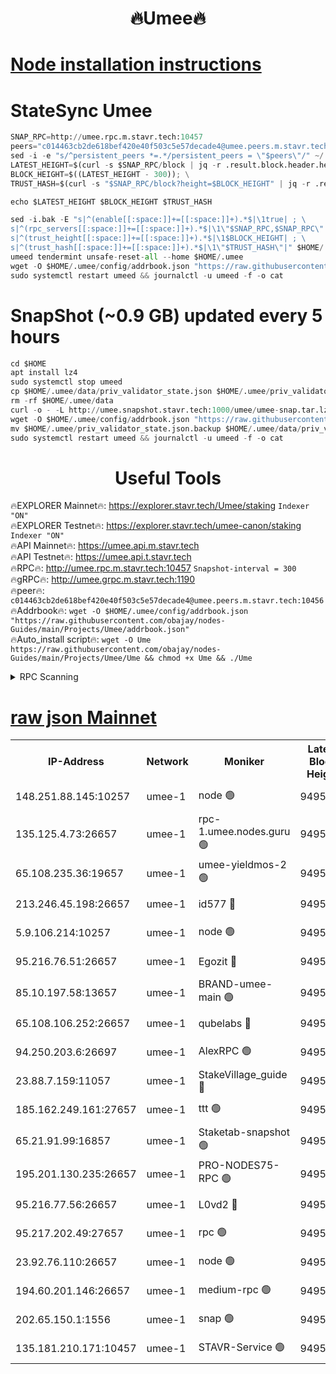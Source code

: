 <h1 align="center"> 🔥Umee🔥</h1>


[Node installation instructions](https://github.com/obajay/nodes-Guides/tree/main/Projects/Umee)
=
# StateSync Umee
```python
SNAP_RPC=http://umee.rpc.m.stavr.tech:10457
peers="c014463cb2de618bef420e40f503c5e57decade4@umee.peers.m.stavr.tech:10456"
sed -i -e "s/^persistent_peers *=.*/persistent_peers = \"$peers\"/" ~/.umee/config/config.toml
LATEST_HEIGHT=$(curl -s $SNAP_RPC/block | jq -r .result.block.header.height); \
BLOCK_HEIGHT=$((LATEST_HEIGHT - 300)); \
TRUST_HASH=$(curl -s "$SNAP_RPC/block?height=$BLOCK_HEIGHT" | jq -r .result.block_id.hash)

echo $LATEST_HEIGHT $BLOCK_HEIGHT $TRUST_HASH

sed -i.bak -E "s|^(enable[[:space:]]+=[[:space:]]+).*$|\1true| ; \
s|^(rpc_servers[[:space:]]+=[[:space:]]+).*$|\1\"$SNAP_RPC,$SNAP_RPC\"| ; \
s|^(trust_height[[:space:]]+=[[:space:]]+).*$|\1$BLOCK_HEIGHT| ; \
s|^(trust_hash[[:space:]]+=[[:space:]]+).*$|\1\"$TRUST_HASH\"|" $HOME/.umee/config/config.toml
umeed tendermint unsafe-reset-all --home $HOME/.umee
wget -O $HOME/.umee/config/addrbook.json "https://raw.githubusercontent.com/obajay/nodes-Guides/main/Projects/Umee/addrbook.json"
sudo systemctl restart umeed && journalctl -u umeed -f -o cat
```
# SnapShot (~0.9 GB) updated every 5 hours
```python
cd $HOME
apt install lz4
sudo systemctl stop umeed
cp $HOME/.umee/data/priv_validator_state.json $HOME/.umee/priv_validator_state.json.backup
rm -rf $HOME/.umee/data
curl -o - -L http://umee.snapshot.stavr.tech:1000/umee/umee-snap.tar.lz4 | lz4 -c -d - | tar -x -C $HOME/.umee --strip-components 2
wget -O $HOME/.umee/config/addrbook.json "https://raw.githubusercontent.com/obajay/nodes-Guides/main/Projects/Umee/addrbook.json"
mv $HOME/.umee/priv_validator_state.json.backup $HOME/.umee/data/priv_validator_state.json
sudo systemctl restart umeed && journalctl -u umeed -f -o cat
```
 <h1 align="center"> Useful Tools</h1>

🔥EXPLORER Mainnet🔥:      https://explorer.stavr.tech/Umee/staking             `Indexer "ON"` \
🔥EXPLORER Testnet🔥:        https://explorer.stavr.tech/umee-canon/staking      `Indexer "ON"` \
🔥API Mainnet🔥:                   https://umee.api.m.stavr.tech \
🔥API Testnet🔥:                     https://umee.api.t.stavr.tech \
🔥RPC🔥:                                   http://umee.rpc.m.stavr.tech:10457                     `Snapshot-interval = 300` \
🔥gRPC🔥:                              http://umee.grpc.m.stavr.tech:1190 \
🔥peer🔥:                     `c014463cb2de618bef420e40f503c5e57decade4@umee.peers.m.stavr.tech:10456` \
🔥Addrbook🔥:    ```wget -O $HOME/.umee/config/addrbook.json "https://raw.githubusercontent.com/obajay/nodes-Guides/main/Projects/Umee/addrbook.json"``` \
🔥Auto_install script🔥: ```wget -O Ume https://raw.githubusercontent.com/obajay/nodes-Guides/main/Projects/Umee/Ume && chmod +x Ume && ./Ume```

<details>
<summary>RPC Scanning</summary>

<h2 align="center"> We scan nodes in real time every 4 hours. And we provide the final result of RPC endpoints.
We cannot influence the operation of these nodes in any way. </h2>


```python
If Voting Power is higher than 0 --> then the Node is a validator of the network and may be subject to attack and be a potential threat to the chain.
```
```python
We marked such validators with a red symbol
```

</details>

[raw json Mainnet](https://rpc-check.umeem.stavr.tech/umeem/rpc-umeem-result.json)
=



<table><tr><th>IP-Address</th><th>Network</th><th>Moniker</th><th>Latest Block Height</th><th>Earliest Block Height</th><th>Catching Up</th><th>Voting Power</th><th>Scan Time</th></tr><tr><td>148.251.88.145:10257</td><td>umee-1</td><td>node 🟢</td><td>9495753</td><td>5050395</td><td>False</td><td>0</td><td>2023-12-02T04:30:57.606278610UTC</td></tr><tr><td>135.125.4.73:26657</td><td>umee-1</td><td>rpc-1.umee.nodes.guru 🟢</td><td>9495770</td><td>5167386</td><td>False</td><td>0</td><td>2023-12-02T04:32:35.078435824UTC</td></tr><tr><td>65.108.235.36:19657</td><td>umee-1</td><td>umee-yieldmos-2 🟢</td><td>9495748</td><td>6986686</td><td>False</td><td>0</td><td>2023-12-02T04:30:24.385210599UTC</td></tr><tr><td>213.246.45.198:26657</td><td>umee-1</td><td>id577 🔴</td><td>9495754</td><td>7100001</td><td>False</td><td>35121263</td><td>2023-12-02T04:31:04.061566971UTC</td></tr><tr><td>5.9.106.214:10257</td><td>umee-1</td><td>node 🟢</td><td>9495765</td><td>7942001</td><td>False</td><td>0</td><td>2023-12-02T04:32:05.636328417UTC</td></tr><tr><td>95.216.76.51:26657</td><td>umee-1</td><td>Egozit 🔴</td><td>9495770</td><td>8262001</td><td>False</td><td>38023757</td><td>2023-12-02T04:32:34.704987597UTC</td></tr><tr><td>85.10.197.58:13657</td><td>umee-1</td><td>BRAND-umee-main 🟢</td><td>9495757</td><td>8427832</td><td>False</td><td>0</td><td>2023-12-02T04:31:19.331361996UTC</td></tr><tr><td>65.108.106.252:26657</td><td>umee-1</td><td>qubelabs 🔴</td><td>9495757</td><td>8825432</td><td>False</td><td>37131066</td><td>2023-12-02T04:31:19.661933753UTC</td></tr><tr><td>94.250.203.6:26697</td><td>umee-1</td><td>AlexRPC 🟢</td><td>9495756</td><td>8910001</td><td>False</td><td>0</td><td>2023-12-02T04:31:14.999034157UTC</td></tr><tr><td>23.88.7.159:11057</td><td>umee-1</td><td>StakeVillage_guide 🔴</td><td>9495763</td><td>9137726</td><td>False</td><td>1171607</td><td>2023-12-02T04:31:56.014920064UTC</td></tr><tr><td>185.162.249.161:27657</td><td>umee-1</td><td>ttt 🟢</td><td>9495762</td><td>9321953</td><td>False</td><td>0</td><td>2023-12-02T04:31:49.490978952UTC</td></tr><tr><td>65.21.91.99:16857</td><td>umee-1</td><td>Staketab-snapshot 🟢</td><td>9495760</td><td>9358001</td><td>False</td><td>0</td><td>2023-12-02T04:31:34.367995465UTC</td></tr><tr><td>195.201.130.235:26657</td><td>umee-1</td><td>PRO-NODES75-RPC 🟢</td><td>9495764</td><td>9395764</td><td>False</td><td>0</td><td>2023-12-02T04:32:00.438178533UTC</td></tr><tr><td>95.216.77.56:26657</td><td>umee-1</td><td>L0vd2 🔴</td><td>9495773</td><td>9395773</td><td>False</td><td>37805903</td><td>2023-12-02T04:32:52.477979420UTC</td></tr><tr><td>95.217.202.49:27657</td><td>umee-1</td><td>rpc 🟢</td><td>9495762</td><td>9440090</td><td>False</td><td>0</td><td>2023-12-02T04:31:49.051223171UTC</td></tr><tr><td>23.92.76.110:26657</td><td>umee-1</td><td>node 🟢</td><td>9495776</td><td>9468001</td><td>False</td><td>0</td><td>2023-12-02T04:33:13.808177843UTC</td></tr><tr><td>194.60.201.146:26657</td><td>umee-1</td><td>medium-rpc 🟢</td><td>9495755</td><td>9484365</td><td>False</td><td>0</td><td>2023-12-02T04:31:10.502107037UTC</td></tr><tr><td>202.65.150.1:1556</td><td>umee-1</td><td>snap 🟢</td><td>9495764</td><td>9492969</td><td>False</td><td>0</td><td>2023-12-02T04:32:01.276074482UTC</td></tr><tr><td>135.181.210.171:10457</td><td>umee-1</td><td>STAVR-Service 🟢</td><td>9495771</td><td>9493001</td><td>False</td><td>0</td><td>2023-12-02T04:32:41.717172886UTC</td></tr></table>